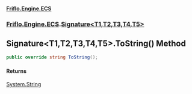 #### [Friflo.Engine.ECS](index.md 'index')
### [Friflo.Engine.ECS](Friflo.Engine.ECS.md 'Friflo.Engine.ECS').[Signature&lt;T1,T2,T3,T4,T5&gt;](Signature_T1,T2,T3,T4,T5_.md 'Friflo.Engine.ECS.Signature<T1,T2,T3,T4,T5>')

## Signature<T1,T2,T3,T4,T5>.ToString() Method

```csharp
public override string ToString();
```

#### Returns
[System.String](https://docs.microsoft.com/en-us/dotnet/api/System.String 'System.String')